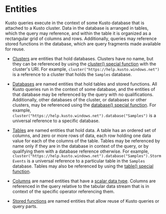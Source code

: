 # Entities

Kusto queries execute in the context of some Kusto database that is attached
to a Kusto cluster. Data in the database is arranged in tables, which the query
may reference, and within the table it is organized as a rectangular grid of
columns and rows. Additionally, queries may reference stored functions in the
database, which are query fragments made available for reuse.

* [Clusters](./clusters.md) are entities that hold databases.
  Clusters have no name, but they can be referenced by using the
  [cluster() special function](../clusterfunction.md) with the cluster's URI.
  For example, `cluster("https://help.kusto.windows.net")` is a reference
  to a cluster that holds the `Samples` database.

* [Databases](./databases.md) are named entities that hold tables
  and stored functions. All Kusto queries run in the context of some database,
  and the entities of that database may be referenced by the query with no
  qualifications. Additionally, other databases of the cluster, or databases
  or other clusters, may be referenced using the
  [database() special function](../databasefunction.md). For example,
  `cluster("https://help.kusto.windows.net").database("Samples")`
  is a universal reference to a specific database.

* [Tables](./tables.md) are named entities that hold data. A table has an ordered set
  of columns, and zero or more rows of data, each row holding one data value
  for each of the columns of the table. Tables may be referenced by name only
  if they are in the database in context of the query, or by qualifying them
  with a database reference otherwise. For example,
  `cluster("https://help.kusto.windows.net").database("Samples").StormEvents` is
  a universal reference to a particular table in the `Samples` database.
  Tables may also be referenced by using the [table() special function](../tablefunction.md).

* [Columns](./columns.md) are named entities that have a [scalar data type](../scalar-data-types/index.md).
  Columns are referenced in the query relative to the tabular data stream
  that is in context of the specific operator referencing them.

* [Stored functions](./stored-functions.md) are named entities that
  allow reuse of Kusto queries or query parts.
